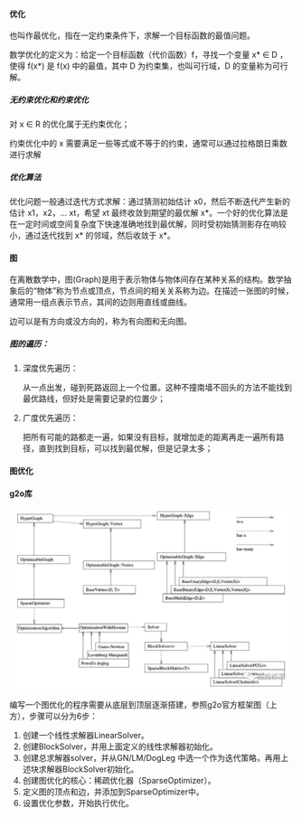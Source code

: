 #### 优化

也叫作最优化，指在一定约束条件下，求解一个目标函数的最值问题。

数学优化的定义为：给定一个目标函数（代价函数）f，寻找一个变量 x* ∈ D ，使得 f(x*) 是 f(x) 中的最值，其中 D 为约束集，也叫可行域，D 的变量称为可行解。

##### 无约束优化和约束优化

对 x ∈ R 的优化属于无约束优化；

约束优化中的 x 需要满足一些等式或不等于的约束，通常可以通过拉格朗日乘数进行求解

##### 优化算法

优化问题一般通过迭代方式求解：通过猜测初始估计 x0，然后不断迭代产生新的估计 x1，x2，... xt，希望 xt 最终收敛到期望的最优解 x*。一个好的优化算法是在一定时间或空间复杂度下快速准确地找到最优解，同时受初始猜测影存在响较小，通过迭代找到 x\* 的邻域，然后收敛于 x\*。



#### 图

在离散数学中，图(Graph)是用于表示物体与物体间存在某种关系的结构。数学抽象后的“物体”称为节点或顶点，节点间的相关关系称为边。在描述一张图的时候，通常用一组点表示节点，其间的边则用直线或曲线。

边可以是有方向或没方向的，称为有向图和无向图。

##### 图的遍历：

1. 深度优先遍历：

   从一点出发，碰到死路返回上一个位置。这种不撞南墙不回头的方法不能找到最优路线，但好处是需要记录的位置少；

2. 广度优先遍历：

   把所有可能的路都走一遍，如果没有目标，就增加走的距离再走一遍所有路径，直到找到目标，可以找到最优解，但是记录太多；



#### 图优化





#### g2o库

![](g2o框架.webp)

编写一个图优化的程序需要从底层到顶层逐渐搭建，参照g2o官方框架图（上方），步骤可以分为6步：

1. 创建一个线性求解器LinearSolver。
2. 创建BlockSolver，并用上面定义的线性求解器初始化。
3. 创建总求解器solver，并从GN/LM/DogLeg 中选一个作为迭代策略，再用上述块求解器BlockSolver初始化。
4. 创建图优化的核心：稀疏优化器（SparseOptimizer）。
5. 定义图的顶点和边，并添加到SparseOptimizer中。
6. 设置优化参数，开始执行优化。